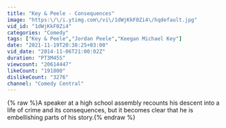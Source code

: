 ```yaml
---
title: "Key & Peele - Consequences"
image: "https:\/\/i.ytimg.com\/vi\/1dWjKkF0Zi4\/hqdefault.jpg"
vid_id: "1dWjKkF0Zi4"
categories: "Comedy"
tags: ["Key & Peele","Jordan Peele","Keegan Michael Key"]
date: "2021-11-19T20:38:25+03:00"
vid_date: "2014-11-06T21:00:02Z"
duration: "PT3M45S"
viewcount: "20614447"
likeCount: "191800"
dislikeCount: "3276"
channel: "Comedy Central"
---
```

{% raw %}A speaker at a high school assembly recounts his descent into a life of crime and its consequences, but it becomes clear that he is embellishing parts of his story.{% endraw %}
